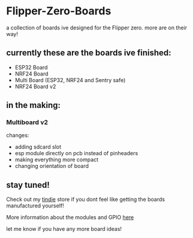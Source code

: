 # Flipper-Zero-Boards
a collection of boards ive designed for the Flipper zero. more are on their way!

## currently these are the boards ive finished:
- ESP32 Board
- NRF24 Board
- Multi Board (ESP32, NRF24 and Sentry safe)
- NRF24 Board v2

## in the making:

### Multiboard v2
changes:
- adding sdcard slot
- esp module directly on pcb instead of pinheaders
- making everything more compact
- changing orientation of board

## stay tuned!

Check out my [tindie](https://www.tindie.com/stores/drb0rk/) store if you dont feel like getting the boards manufactured yourself!

More information about the modules and GPIO [here](https://github.com/UberGuidoZ/Flipper/blob/main/GPIO/ReadMe.md)

let me know if  you have any more board ideas!
